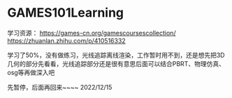 # GAMES101Learning
学习资源：
https://games-cn.org/gamescoursescollection/
https://zhuanlan.zhihu.com/p/410516332

学习了50%，没有做练习，光线追踪离线渲染，工作暂时用不到，还是想先把3D几何的部分先看看，光线追踪部分还是很有意思后面可以结合PBRT、物理仿真、osg等再做深入吧


先暂停，后面再回来~~~~   2022/12/15
